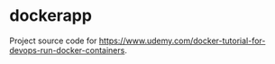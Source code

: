 # dockerapp
Project source code for https://www.udemy.com/docker-tutorial-for-devops-run-docker-containers.
